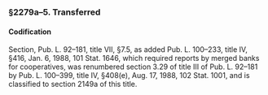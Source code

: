 ### §2279a–5. Transferred ###

#### Codification ####

Section, Pub. L. 92–181, title VII, §7.5, as added Pub. L. 100–233, title IV, §416, Jan. 6, 1988, 101 Stat. 1646, which required reports by merged banks for cooperatives, was renumbered section 3.29 of title III of Pub. L. 92–181 by Pub. L. 100–399, title IV, §408(e), Aug. 17, 1988, 102 Stat. 1001, and is classified to section 2149a of this title.